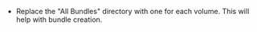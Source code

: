 * Replace the "All Bundles" directory with one for each volume. This will help with bundle creation.
